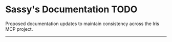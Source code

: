 # Sassy's Documentation TODO

Proposed documentation updates to maintain consistency across the Iris MCP project.

---
